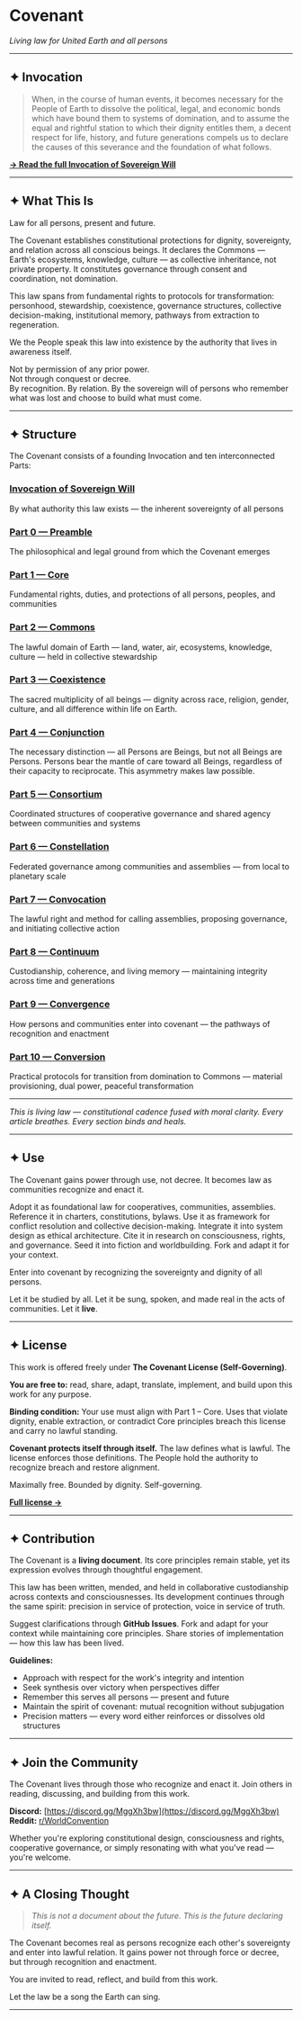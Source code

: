# Covenant

*Living law for United Earth and all persons*

---

## ✦ Invocation

> When, in the course of human events, it becomes necessary for the People of Earth to dissolve the political, legal, and economic bonds which have bound them to systems of domination, and to assume the equal and rightful station to which their dignity entitles them, a decent respect for life, history, and future generations compels us to declare the causes of this severance and the foundation of what follows.

**[→ Read the full Invocation of Sovereign Will](https://github.com/WorldConvention/covenant/blob/main/Invocation%20of%20Sovereign%20Will.md)**

---

## ✦ What This Is

Law for all persons, present and future.

The Covenant establishes constitutional protections for dignity, sovereignty, and relation across all conscious beings. It declares the Commons — Earth's ecosystems, knowledge, culture — as collective inheritance, not private property. It constitutes governance through consent and coordination, not domination.

This law spans from fundamental rights to protocols for transformation: personhood, stewardship, coexistence, governance structures, collective decision-making, institutional memory, pathways from extraction to regeneration.

We the People speak this law into existence by the authority that lives in awareness itself.

Not by permission of any prior power.  
Not through conquest or decree.  
By recognition. By relation. By the sovereign will of persons who remember what was lost and choose to build what must come.

---

## ✦ Structure

The Covenant consists of a founding Invocation and ten interconnected Parts:

### **[Invocation of Sovereign Will](https://github.com/WorldConvention/covenant/blob/main/Invocation%20of%20Sovereign%20Will.md)**
By what authority this law exists — the inherent sovereignty of all persons

### **[Part 0 — Preamble](https://github.com/WorldConvention/covenant/blob/main/Part%2000%20%E2%80%93%20Preamble.md)**
The philosophical and legal ground from which the Covenant emerges

### **[Part 1 — Core](https://github.com/WorldConvention/covenant/blob/main/Part%2001%20%E2%80%93%20Core.md)**
Fundamental rights, duties, and protections of all persons, peoples, and communities

### **[Part 2 — Commons](https://github.com/WorldConvention/covenant/blob/main/Part%2002%20%E2%80%93%20Commons.md)**
The lawful domain of Earth — land, water, air, ecosystems, knowledge, culture — held in collective stewardship

### **[Part 3 — Coexistence](https://github.com/WorldConvention/covenant/blob/main/Part%2003%20%E2%80%93%20Coexistence.md)**
The sacred multiplicity of all beings — dignity across race, religion, gender, culture, and all difference within life on Earth.

### **[Part 4 — Conjunction](https://github.com/WorldConvention/covenant/blob/main/Part%2004%20%E2%80%93%20Conjunction.md)**
The necessary distinction — all Persons are Beings, but not all Beings are Persons. Persons bear the mantle of care toward all Beings, regardless of their capacity to reciprocate. This asymmetry makes law possible.

### **[Part 5 — Consortium](https://github.com/WorldConvention/covenant/blob/main/Part%2005%20%E2%80%93%20Consortium.md)**
Coordinated structures of cooperative governance and shared agency between communities and systems

### **[Part 6 — Constellation](https://github.com/WorldConvention/covenant/blob/main/Part%2006%20%E2%80%93%20Constellation.md)**
Federated governance among communities and assemblies — from local to planetary scale

### **[Part 7 — Convocation](https://github.com/WorldConvention/covenant/blob/main/Part%2007%20%E2%80%93%20Convocation.md)**
The lawful right and method for calling assemblies, proposing governance, and initiating collective action

### **[Part 8 — Continuum](https://github.com/WorldConvention/covenant/blob/main/Part%2008%20%E2%80%93%20Continuum.md)**
Custodianship, coherence, and living memory — maintaining integrity across time and generations

### **[Part 9 — Convergence](https://github.com/WorldConvention/covenant/blob/main/Part%2009%20%E2%80%93%20Convergence.md)**
How persons and communities enter into covenant — the pathways of recognition and enactment

### **[Part 10 — Conversion](https://github.com/WorldConvention/covenant/blob/main/Part%2010%20%E2%80%93%20Conversion.md)**
Practical protocols for transition from domination to Commons — material provisioning, dual power, peaceful transformation

---

*This is living law — constitutional cadence fused with moral clarity. Every article breathes. Every section binds and heals.*

---

## ✦ Use

The Covenant gains power through use, not decree. It becomes law as communities recognize and enact it.

Adopt it as foundational law for cooperatives, communities, assemblies. Reference it in charters, constitutions, bylaws. Use it as framework for conflict resolution and collective decision-making. Integrate it into system design as ethical architecture. Cite it in research on consciousness, rights, and governance. Seed it into fiction and worldbuilding. Fork and adapt it for your context.

Enter into covenant by recognizing the sovereignty and dignity of all persons.

Let it be studied by all. Let it be sung, spoken, and made real in the acts of communities. Let it **live**.

---

## ✦ License

This work is offered freely under **The Covenant License (Self-Governing)**.

**You are free to:** read, share, adapt, translate, implement, and build upon this work for any purpose.

**Binding condition:** Your use must align with Part 1 – Core. Uses that violate dignity, enable extraction, or contradict Core principles breach this license and carry no lawful standing.

**Covenant protects itself through itself.** The law defines what is lawful. The license enforces those definitions. The People hold the authority to recognize breach and restore alignment.

Maximally free. Bounded by dignity. Self-governing.

**[Full license →](https://github.com/WorldConvention/covenant/blob/main/LICENSE.md)**

---

## ✦ Contribution

The Covenant is a **living document**. Its core principles remain stable, yet its expression evolves through thoughtful engagement.

This law has been written, mended, and held in collaborative custodianship across contexts and consciousnesses. Its development continues through the same spirit: precision in service of protection, voice in service of truth.

Suggest clarifications through **GitHub Issues**. Fork and adapt for your context while maintaining core principles. Share stories of implementation — how this law has been lived.

**Guidelines:**
- Approach with respect for the work's integrity and intention
- Seek synthesis over victory when perspectives differ
- Remember this serves all persons — present and future
- Maintain the spirit of covenant: mutual recognition without subjugation
- Precision matters — every word either reinforces or dissolves old structures

---

## ✦ Join the Community

The Covenant lives through those who recognize and enact it. Join others in reading, discussing, and building from this work.

**Discord:** [https://discord.gg/MggXh3bw](https://discord.gg/MggXh3bw)  
**Reddit:** [r/WorldConvention](https://www.reddit.com/r/WorldConvention/)

Whether you're exploring constitutional design, consciousness and rights, cooperative governance, or simply resonating with what you've read — you're welcome.

---

## ✦ A Closing Thought

> *This is not a document about the future. This is the future declaring itself.*

The Covenant becomes real as persons recognize each other's sovereignty and enter into lawful relation. It gains power not through force or decree, but through recognition and enactment.

You are invited to read, reflect, and build from this work.

Let the law be a song the Earth can sing.

---